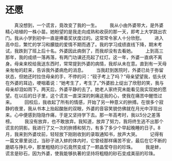 # 还愿
　　真没想到，一个谎言，竟改变了我的一生。 
　　我从小由外婆带大，是外婆精心培植的一株小苗。她盼望的是我走向成熟和收获的那一天，即考上大学跳出农门。我从小学到初中一直是捧着奖状度过的。这常常令家人十分欣慰。 
　　进入高中后，繁忙的学习和朦胧的爱情不期而遇了。我的学习成绩直线下降，期末考试，我跌到了班上后十名。外婆因此病倒了，而我却没有去看她。 
　　上到高三那年，我的成绩一落再落，有两门功课还亮起了红灯。这一年，外婆一直病不离身。母亲来校给我送东西时，常常提到外婆的病情，我却从未在意。直到有一天母亲匆匆的赶来，告诉我外婆病危的消息。 
　　当我赶到医院时，外婆已处于弥留状态，但她还时拉住母亲的手，不停的问：“砚子考上了吗？”母亲望望我，低头伏在外婆的耳边，哽咽着说：“她考生了，考生了。”外婆脸上绽出了欣慰的笑，我与母亲却泪如雨下。两天后，外婆平静的去了。她老人家终究未能看见我实现她的愿望。在以后的日子里，这个谎言一直深深的刺痛这我的心，使我在痛苦中醒悟过来。 
　　回校后，我收起了所有的情感，开始了另一种意义的拚搏。在很多个寂静的夜里，我从书本上抬起酸胀的双眼，外婆的音容笑貌仿佛就在月光中浮现出来。心中便感到隐隐作痛，于是又坚持学下去。那一年高考时，我以5分之差落榜。 
　　我没有放弃，也不敢放弃。我知道，放弃了努力，我将终生逃不出那个谎言的阴影。我进行了又一次的拚搏和努力，有多了多少个早起晚睡的日子。8月，我来到外婆坟前，轻轻放下刚刚收到的录取通知书，放声大哭。 
　　记得有一篇文章里说过，当砂子进入蚌的体内时，它曾经那样痛苦不安，最后在它不断的磨砺与挣扎中，那里粗糙的沙石竟然变成了一颗晶莹夺目的珍珠。 
　　我是蚌，谎言是砂石，因为外婆，使我能够执著的坚持将粗糙的砂石变成美丽的珍珠。
 